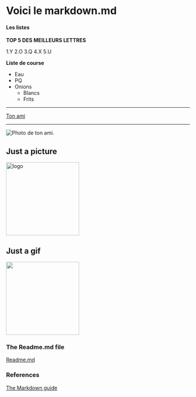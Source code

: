 # Voici le markdown.md

#### Les listes

**TOP 5 DES MEILLEURS LETTRES**

1.Y
2.O
3.Q
4.X
5.U

**Liste de course**
- Eau
- PQ
- Onions
	- Blancs
	- Frits 

________________________________

[Ton ami](www.google.com)
________________________________

![Photo de ton ami.](cdn.pixabay/photo/2016/0825/01/29/google-1618540_960_720.jpg)


## Just a picture

<img src="https://static.wikia.nocookie.net/initiald/images/5/52/AE86T_Manga_Stage_1.png/revision/latest/scale-to-width-down/1000?cb=20200502125651" alt="logo" width="200"/>

## Just a gif

<img src="https://c.tenor.com/ceRw7O2NH90AAAAd/022106-tofushop.gif" width="200"/>

### The Readme.md file
[Readme.md](README.md)

### References

[The Markdown guide](https://www.markdownguide.org/getting-started/)